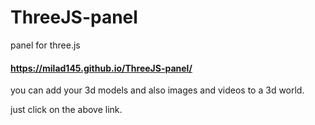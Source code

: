 # ThreeJS-panel
panel for three.js

#### https://milad145.github.io/ThreeJS-panel/

you can add your 3d models and also images and videos to a 3d world.

just click on the above link.
